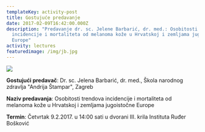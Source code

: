 ```yaml
---
templateKey: activity-post
title: Gostujuće predavanje
date: 2017-02-09T16:42:00.000Z
description: "Predavanje dr. sc. Jelene Barbarić, dr. med.: Osobitosti trendova
  incidencije i mortaliteta od melanoma kože u Hrvatskoj i zemljama jugoistočne
  Europe"
activity: lectures
featuredimage: /img/jb.jpg
---
```

![](/img/jb.jpg)

**Gostujući predavač**: Dr. sc. Jelena Barbarić, dr. med., Škola narodnog zdravlja "Andrija Štampar", Zagreb

**Naziv predavanja**: Osobitosti trendova incidencije i mortaliteta od melanoma kože u Hrvatskoj i zemljama jugoistočne Europe

**Termin**: Četvrtak 9.2.2017. u 14:00 sati u dvorani III. krila Instituta Ruđer Bošković